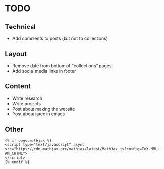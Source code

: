 # TODO

## Technical
- Add comments to posts (but not to collections)

## Layout
- Remove date from bottom of "collections" pages
- Add social media links in footer

## Content
- Write research
- Write projects
- Post about making the website
- Post about latex in emacs

## Other

	{% if page.mathjax %}
	<script type="text/javascript" async
	src="https://cdn.mathjax.org/mathjax/latest/MathJax.js?config=TeX-MML-AM_CHTML">
	</script>
	{% endif %}